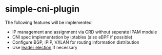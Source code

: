 # simple-cni-plugin

The following features will be implemented
- IP management and assignment via CRD without seperate IPAM module
- CNI spec implementation by iptables (also eBPF if possible)
- Configure BGP, IPIP, VXLAN for routing information distribution
- Use [leader election](https://pkg.go.dev/k8s.io/client-go/tools/leaderelection) if necessary

